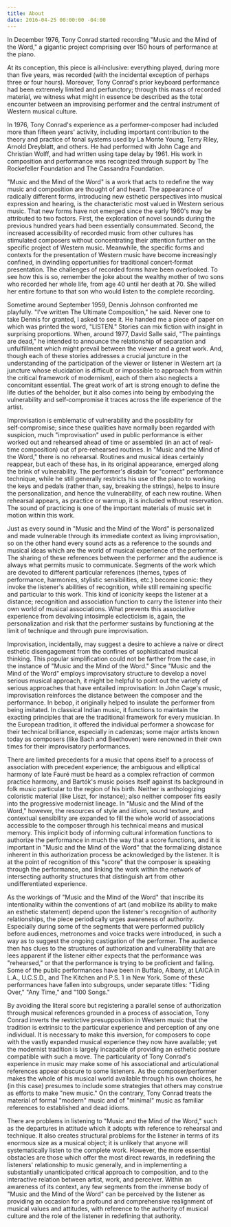 ```yaml
---
title: About
date: 2016-04-25 00:00:00 -04:00
---
```


<p>In December 1976, Tony Conrad started recording "Music and the Mind of the Word," a gigantic project comprising over 150 hours of performance at the piano.</p>
<p>At its conception, this piece is all‑inclusive: everything played, during more than five years, was recorded (with the incidental exception of perhaps three or four hours). Moreover, Tony Conrad's prior keyboard performance had been extremely limited and perfunctory; through this mass of recorded material, we witness what might in essence be described as the total encounter between an improvising performer and the central instrument of Western musical culture.</p>
<p>In 1976, Tony Conrad's experience as a performer-composer had included more than fifteen years' activity, including important contribution to the theory and practice of tonal systems used by La Monte Young, Terry Riley, Arnold Dreyblatt, and others. He had performed with John Cage and Christian Wolff, and had written using tape delay by 1961. His work in composition and performance was recognized through support by The Rockefeller Foundation and The Cassandra Foundation.</p>
<p>"Music and the Mind of the Word" is a work that acts to redefine the way music and composition are thought of and heard. The appearance of radically different forms, introducing new esthetic perspectives into musical expression and hearing, is the characteristic most valued in Western serious music. That new forms have not emerged since the early 1960's may be attributed to two factors. First, the exploration of novel sounds during the previous hundred years had been essentially consummated. Second, the increased accessibility of recorded music from other cultures has stimulated composers without concentrating their attention further on the specific project of Western music. Meanwhile, the specific forms and contexts for the presentation of Western music have become increasingly confined, in dwindling opportunities for traditional concert‑format presentation. The challenges of recorded forms have been overlooked. To see how this is so, remember the joke about the wealthy mother of two sons who recorded her whole life, from age 40 until her death at 70. She willed her entire fortune to that son who would listen to the complete recording.</p>
<p>Sometime around September 1959, Dennis Johnson confronted me playfully. "I've written The Ultimate Composition," he said. Never one to take Dennis for granted, I asked to see it. He handed me a piece of paper on which was printed the word, "LISTEN." Stories can mix fiction with insight in surprising proportions. When, around 1977, David Salle said, "The paintings are dead," he intended to announce the relationship of separation and unfulfillment which might prevail between the viewer and a great work. And, though each of these stories addresses a crucial juncture in the understanding of the participation of the viewer or listener in Western art (a juncture whose elucidation is difficult or impossible to approach from within the critical framework of modernism), each of them also neglects a concomitant essential. The great work of art is strong enough to define the life duties of the beholder, but it also comes into being by embodying the vulnerability and self‑compromise it traces across the life experience of the artist.</p>
<p>Improvisation is emblematic of vulnerability and the possibility for self‑compromise; since these qualities have normally been regarded with suspicion, much "improvisation" used in public performance is either worked out and rehearsed ahead of time or assembled (in an act of real-time composition) out of pre‑rehearsed routines. In "Music and the Mind of the Word," there is no rehearsal. Routines and musical ideas certainly reappear, but each of these has, in its original appearance, emerged along the brink of vulnerability. The performer's disdain for "correct" performance technique, while he still generally restricts his use of the piano to working the keys and pedals (rather than, say, breaking the strings), helps to insure the personalization, and hence the vulnerability, of each new routine. When rehearsal appears, as practice or warmup, it is included without reservation. The sound of practicing is one of the important materials of music set in motion within this work.</p>
<p>Just as every sound in "Music and the Mind of the Word" is personalized and made vulnerable through its immediate context as living improvisation, so on the other hand every sound acts as a reference to the sounds and musical ideas which are the world of musical experience of the performer. The sharing of these references between the performer and the audience is always what permits music to communicate. Segments of the work which are devoted to different particular references (themes, types of performance, harmonies, stylistic sensibilities, etc.) become iconic: they invoke the listener's abilities of recognition, while still remaining specific and particular to this work. This kind of iconicity keeps the listener at a distance; recognition and association function to carry the listener into their own world of musical associations. What prevents this associative experience from devolving intosimple eclecticism is, again, the personalization and risk that the performer sustains by functioning at the limit of technique and through pure improvisation.</p>
<p>Improvisation, incidentally, may suggest a desire to achieve a naive or direct esthetic disengagement from the confines of sophisticated musical thinking. This popular simplification could not be farther from the case, in the instance of "Music and the Mind of the Word." Since "Music and the Mind of the Word" employs improvisatory structure to develop a novel serious musical approach, it might be helpful to point out the variety of serious approaches that have entailed improvisation: In John Cage's music, improvisation reinforces the distance between the composer and the performance. In bebop, it originally helped to insulate the performer from being imitated. In classical Indian music, it functions to maintain the exacting principles that are the traditional framework for every musician. In the European tradition, it offered the individual performer a showcase for their technical brilliance, especially in cadenzas; some major artists known today as composers  (like Bach and Beethoven) were renowned in their own times for their improvisatory performances.</p>
<p>There are limited precedents for a music that opens itself to a process of association with precedent experience; the ambiguous and elliptical harmony of late Fauré must be heard as a complex refraction of common practice harmony, and Bartók's music poises itself against its background in folk music particular to the region of his birth. Neither is anthologizing coloristic material (like Liszt, for instance); also neither composer fits easily into the progressive modernist lineage. In "Music and the Mind of the Word," however, the resources of style and idiom, sound texture, and contextual sensibility are expanded to fill the whole world of associations accessible to the composer through his technical means and musical memory. This implicit body of informing cultural information functions to authorize the performance in much the way that a score functions, and it is important in "Music and the Mind of the Word" that the formalizing distance inherent in this authorization process be acknowledged by the listener. It is at the point of recognition of this "score" that the composer is speaking through the performance, and linking the work within the network of intersecting authority structures that distinguish art from other undifferentiated experience.</p>
<p>As the workings of "Music and the Mind of the Word" that inscribe its intentionality within the conventions of art (and mobilize its ability to make an esthetic statement) depend upon the listener's recognition of authority relationships, the piece periodically urges awareness of authority. Especially during some of the segments that were performed publicly before audiences, metronomes and voice tracks were introduced, in such a way as to suggest the ongoing castigation of the performer. The audience then has clues to the structures of authorization and vulnerability that are lees apparent if the listener either expects that the performance was "rehearsed," or that the performance is trying to be proficient and failing. Some of the public performances have been in Buffalo, Albany, at LAICA in L.A., U.C.S.D., and The Kitchen and P.S. 1 in New York. Some of these performances have fallen into subgroups, under separate titles: "Tiding Over," "Any Time," and "100 Songs."</p>
<p>By avoiding the literal score but registering a parallel sense of authorization through musical references grounded in a process of association, Tony Conrad inverts the restrictive presupposition in Western music that the tradition is extrinsic to the particular experience and perception of any one individual. It is necessary to make this inversion, for composers to cope with the vastly expanded musical experience they now have available; yet the modernist tradition is largely incapable of providing an esthetic posture compatible with such a move. The particularity of Tony Conrad's experience in music may make some of his associational and articulational references appear obscure to some listeners. As the composer/performer makes the whole of his musical world available through his own choices, he (in this case) presumes to include some strategies that others may construe as efforts to make "new music." On the contrary, Tony Conrad treats the material of formal "modern" music and of "minimal" music as familiar references to established and dead idioms.</p>
<p>There are problems in listening to "Music and the Mind of the Word," such as the departures in attitude which it adopts with reference to rehearsal and technique. It also creates structural problems for the listener in terms of its enormous size as a musical object; it is unlikely that anyone will systematically listen to the complete work. However, the more essential obstacles are those which offer the most direct rewards, in redefining the listeners' relationship to music generally, and in implementing a substantially unanticipated critical approach to composition, and to the interactive relation between artist, work, and perceiver. Within an awareness of its context, any few segments from the immense body of "Music and the Mind of the Word" can be perceived by the listener as providing an occasion for a profound and comprehensive realignment of musical values and attitudes, with reference to the authority of musical culture and the role of the listener in redefining that authority.</p>
